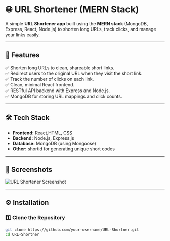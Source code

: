 # 🌐 URL Shortener (MERN Stack)

A simple **URL Shortener app** built using the **MERN stack** (MongoDB, Express, React, Node.js) to shorten long URLs, track clicks, and manage your links easily.

---

## 🚀 Features

✅ Shorten long URLs to clean, shareable short links.  
✅ Redirect users to the original URL when they visit the short link.  
✅ Track the number of clicks on each link.  
✅ Clean, minimal React frontend.  
✅ RESTful API backend with Express and Node.js.  
✅ MongoDB for storing URL mappings and click counts.

---

## 🛠️ Tech Stack

- **Frontend:** React,HTML, CSS
- **Backend:** Node.js, Express.js
- **Database:** MongoDB (using Mongoose)
- **Other:** shortid for generating unique short codes

---

## 📸 Screenshots

![URL Shortener Screenshot](./screenshots/home.png)

---

## ⚙️ Installation

### 1️⃣ Clone the Repository

```bash
git clone https://github.com/your-username/URL-Shortner.git
cd URL-Shortner
